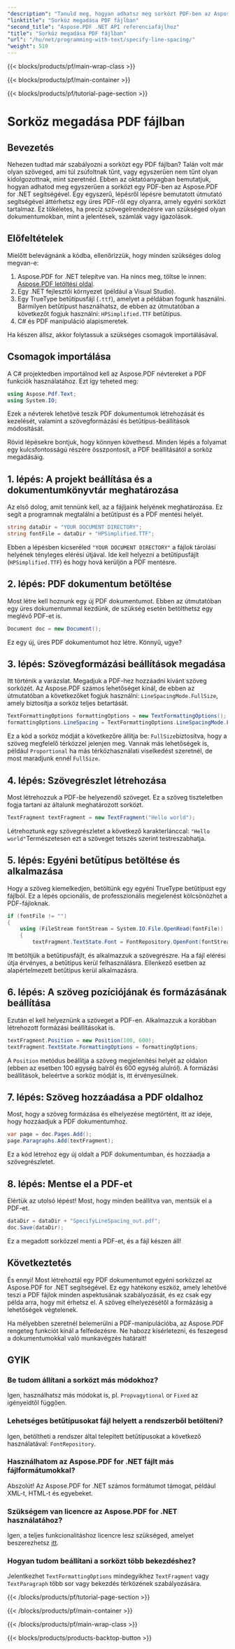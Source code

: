 ```yaml
---
"description": "Tanuld meg, hogyan adhatsz meg sorközt PDF-ben az Aspose.PDF for .NET használatával ebből a lépésről lépésre szóló útmutatóból. Tökéletes azoknak a fejlesztőknek, akik precíz szövegformázást keresnek."
"linktitle": "Sorköz megadása PDF fájlban"
"second_title": "Aspose.PDF .NET API referenciafájlhoz"
"title": "Sorköz megadása PDF fájlban"
"url": "/hu/net/programming-with-text/specify-line-spacing/"
"weight": 510
---
```


{{< blocks/products/pf/main-wrap-class >}}

{{< blocks/products/pf/main-container >}}

{{< blocks/products/pf/tutorial-page-section >}}

# Sorköz megadása PDF fájlban

## Bevezetés

Nehezen tudtad már szabályozni a sorközt egy PDF fájlban? Talán volt már olyan szöveged, ami túl zsúfoltnak tűnt, vagy egyszerűen nem tűnt olyan kidolgozottnak, mint szeretnéd. Ebben az oktatóanyagban bemutatjuk, hogyan adhatod meg egyszerűen a sorközt egy PDF-ben az Aspose.PDF for .NET segítségével. Egy egyszerű, lépésről lépésre bemutatott útmutató segítségével áttérhetsz egy üres PDF-ről egy olyanra, amely egyéni sorközt tartalmaz. Ez tökéletes, ha precíz szövegelrendezésre van szükséged olyan dokumentumokban, mint a jelentések, számlák vagy igazolások.

## Előfeltételek

Mielőtt belevágnánk a kódba, ellenőrizzük, hogy minden szükséges dolog megvan-e:

1. Aspose.PDF for .NET telepítve van. Ha nincs meg, töltse le innen: [Aspose.PDF letöltési oldal](https://releases.aspose.com/pdf/net/).
2. Egy .NET fejlesztői környezet (például a Visual Studio).
3. Egy TrueType betűtípusfájl (`.ttf`), amelyet a példában fogunk használni. Bármilyen betűtípust használhatsz, de ebben az útmutatóban a következőt fogjuk használni: `HPSimplified.TTF` betűtípus.
4. C# és PDF manipuláció alapismeretek.

Ha készen állsz, akkor folytassuk a szükséges csomagok importálásával.

## Csomagok importálása

A C# projektedben importálnod kell az Aspose.PDF névtereket a PDF funkciók használatához. Ezt így teheted meg:

```csharp
using Aspose.Pdf.Text;
using System.IO;
```

Ezek a névterek lehetővé teszik PDF dokumentumok létrehozását és kezelését, valamint a szövegformázási és betűtípus-beállítások módosítását.

Rövid lépésekre bontjuk, hogy könnyen követhesd. Minden lépés a folyamat egy kulcsfontosságú részére összpontosít, a PDF beállításától a sorköz megadásáig.

## 1. lépés: A projekt beállítása és a dokumentumkönyvtár meghatározása

Az első dolog, amit tennünk kell, az a fájljaink helyének meghatározása. Ez segít a programnak megtalálni a betűtípust és a PDF mentési helyét.

```csharp
string dataDir = "YOUR DOCUMENT DIRECTORY";
string fontFile = dataDir + "HPSimplified.TTF";
```

Ebben a lépésben kicseréled `"YOUR DOCUMENT DIRECTORY"` a fájlok tárolási helyének tényleges elérési útjával. Ide kell helyezni a betűtípusfájlt (`HPSimplified.TTF`) és hogy hová kerüljön a PDF mentésre.

## 2. lépés: PDF dokumentum betöltése

Most létre kell hoznunk egy új PDF dokumentumot. Ebben az útmutatóban egy üres dokumentummal kezdünk, de szükség esetén betölthetsz egy meglévő PDF-et is.

```csharp
Document doc = new Document();
```

Ez egy új, üres PDF dokumentumot hoz létre. Könnyű, ugye?

## 3. lépés: Szövegformázási beállítások megadása

Itt történik a varázslat. Megadjuk a PDF-hez hozzáadni kívánt szöveg sorközét. Az Aspose.PDF számos lehetőséget kínál, de ebben az útmutatóban a következőket fogjuk használni: `LineSpacingMode.FullSize`, amely biztosítja a sorköz teljes betartását.

```csharp
TextFormattingOptions formattingOptions = new TextFormattingOptions();
formattingOptions.LineSpacing = TextFormattingOptions.LineSpacingMode.FullSize;
```

Ez a kód a sorköz módját a következőre állítja be: `FullSize`biztosítva, hogy a szöveg megfelelő térközzel jelenjen meg. Vannak más lehetőségek is, például `Proportional` ha más térközhasználati viselkedést szeretnél, de most maradjunk ennél `FullSize`.

## 4. lépés: Szövegrészlet létrehozása

Most létrehozzuk a PDF-be helyezendő szöveget. Ez a szöveg tiszteletben fogja tartani az általunk meghatározott sorközt.

```csharp
TextFragment textFragment = new TextFragment("Hello world");
```

Létrehoztunk egy szövegrészletet a következő karakterlánccal: `"Hello world"`Természetesen ezt a szöveget tetszés szerint testreszabhatja.

## 5. lépés: Egyéni betűtípus betöltése és alkalmazása

Hogy a szöveg kiemelkedjen, betöltünk egy egyéni TrueType betűtípust egy fájlból. Ez a lépés opcionális, de professzionális megjelenést kölcsönözhet a PDF-fájloknak.

```csharp
if (fontFile != "")
{
    using (FileStream fontStream = System.IO.File.OpenRead(fontFile))
    {
        textFragment.TextState.Font = FontRepository.OpenFont(fontStream, FontTypes.TTF);
```

Itt betöltjük a betűtípusfájlt, és alkalmazzuk a szövegrészre. Ha a fájl elérési útja érvényes, a betűtípus kerül felhasználásra. Ellenkező esetben az alapértelmezett betűtípus kerül alkalmazásra.

## 6. lépés: A szöveg pozíciójának és formázásának beállítása

Ezután el kell helyeznünk a szöveget a PDF-en. Alkalmazzuk a korábban létrehozott formázási beállításokat is.

```csharp
textFragment.Position = new Position(100, 600);
textFragment.TextState.FormattingOptions = formattingOptions;
```

A `Position` metódus beállítja a szöveg megjelenítési helyét az oldalon (ebben az esetben 100 egység balról és 600 egység alulról). A formázási beállítások, beleértve a sorköz módját is, itt érvényesülnek.

## 7. lépés: Szöveg hozzáadása a PDF oldalhoz

Most, hogy a szöveg formázása és elhelyezése megtörtént, itt az ideje, hogy hozzáadjuk a PDF dokumentumhoz.

```csharp
var page = doc.Pages.Add();
page.Paragraphs.Add(textFragment);
```

Ez a kód létrehoz egy új oldalt a PDF dokumentumban, és hozzáadja a szövegrészletet.

## 8. lépés: Mentse el a PDF-et

Elértük az utolsó lépést! Most, hogy minden beállítva van, mentsük el a PDF-et.

```csharp
dataDir = dataDir + "SpecifyLineSpacing_out.pdf";
doc.Save(dataDir);
```

Ez a megadott sorközzel menti a PDF-et, és a fájl készen áll!

## Következtetés

És ennyi! Most létrehoztál egy PDF dokumentumot egyéni sorközzel az Aspose.PDF for .NET segítségével. Ez egy hatékony eszköz, amely lehetővé teszi a PDF fájlok minden aspektusának szabályozását, és ez csak egy példa arra, hogy mit érhetsz el. A szöveg elhelyezésétől a formázásig a lehetőségek végtelenek.

Ha mélyebben szeretnél belemerülni a PDF-manipulációba, az Aspose.PDF rengeteg funkciót kínál a felfedezésre. Ne habozz kísérletezni, és feszegesd a dokumentumokkal való munkavégzés határait!

## GYIK

### Be tudom állítani a sorközt más módokhoz?  
Igen, használhatsz más módokat is, pl. `Propvagytional` or `Fixed` az igényeidtől függően.

### Lehetséges betűtípusokat fájl helyett a rendszerből betölteni?  
Igen, betöltheti a rendszer által telepített betűtípusokat a következő használatával: `FontRepository`.

### Használhatom az Aspose.PDF for .NET fájlt más fájlformátumokkal?  
Abszolút! Az Aspose.PDF for .NET számos formátumot támogat, például XML-t, HTML-t és egyebeket.

### Szükségem van licencre az Aspose.PDF for .NET használatához?  
Igen, a teljes funkcionalitáshoz licencre lesz szükséged, amelyet beszerezhetsz [itt](https://purchase.aspose.com/buy).

### Hogyan tudom beállítani a sorközt több bekezdéshez?  
Jelentkezhet `TextFormattingOptions` mindegyikhez `TextFragment` vagy `TextParagraph` több sor vagy bekezdés térközének szabályozására.

{{< /blocks/products/pf/tutorial-page-section >}}

{{< /blocks/products/pf/main-container >}}

{{< /blocks/products/pf/main-wrap-class >}}

{{< blocks/products/products-backtop-button >}}